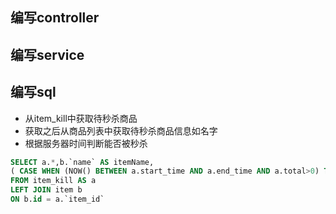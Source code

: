 ## 编写controller





## 编写service



## 编写sql

* 从item_kill中获取待秒杀商品
* 获取之后从商品列表中获取待秒杀商品信息如名字
* 根据服务器时间判断能否被秒杀

```sql
SELECT a.*,b.`name` AS itemName,
( CASE WHEN (NOW() BETWEEN a.start_time AND a.end_time AND a.total>0) THEN 1 ELSE 0 END) AS canKill
FROM item_kill AS a
LEFT JOIN item b 
ON b.id = a.`item_id`
```

